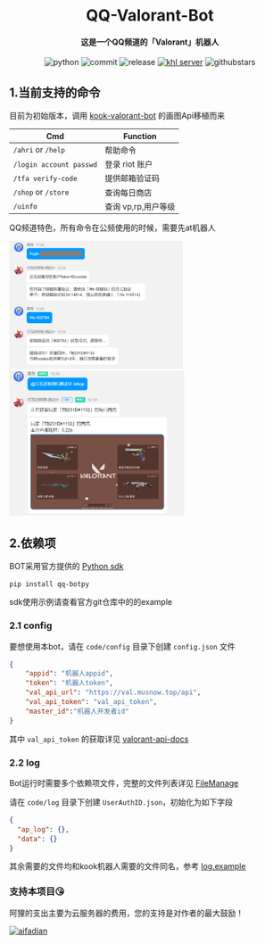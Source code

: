 <h1 align="center">QQ-Valorant-Bot</h1>

<h4 align="center">这是一个QQ频道的「Valorant」机器人</h4>

<div align="center">

![python](https://img.shields.io/badge/Python-3.8%2B-green) ![commit](https://img.shields.io/github/last-commit/musnows/QQ-Valorant-Bot) ![release](https://img.shields.io/github/v/release/musnows/QQ-Valorant-Bot)
[![khl server](https://www.kaiheila.cn/api/v3/badge/guild?guild_id=3986996654014459&style=0)](https://kook.top/gpbTwZ) ![githubstars](https://img.shields.io/github/stars/musnows/QQ-Valorant-Bot?style=social)

</div>



## 1.当前支持的命令

目前为初始版本，调用 [kook-valorant-bot](https://github.com/musnows/Kook-Valorant-Bot) 的画图Api移植而来

| Cmd        | Function                                                     |
| --------------- | ------------------------------------------------------------ |
| `/ahri` or `/help`         | 帮助命令 |
| `/login account passwd`         | 登录 riot 账户 |
| `/tfa verify-code`         | 提供邮箱验证码  |
| `/shop` or `/store`       | 查询每日商店 |
| `/uinfo`       | 查询 vp,rp,用户等级 |

QQ频道特色，所有命令在公频使用的时候，需要先at机器人

<img src="./screenshot/login.png" alt="login" height="230px">

<img src="./screenshot/shop.png" alt="shop" height="260px">

## 2.依赖项

BOT采用官方提供的 [Python sdk](https://github.com/tencent-connect/botpy)

```
pip install qq-botpy
```
sdk使用示例请查看官方git仓库中的的example

### 2.1 config

要想使用本bot，请在 `code/config` 目录下创建 `config.json` 文件

```json
{
    "appid": "机器人appid",
    "token": "机器人token",
    "val_api_url": "https://val.musnow.top/api",
    "val_api_token": "val_api_token",
    "master_id":"机器人开发者id"
}
```

其中 `val_api_token` 的获取详见 [valorant-api-docs](https://github.com/musnows/Kook-Valorant-Bot/blob/develop/docs/valorant-shop-img-api.md)

### 2.2 log

Bot运行时需要多个依赖项文件，完整的文件列表详见 [FileManage](./code/utils/FileManage.py)

请在 `code/log` 目录下创建 `UserAuthID.json`，初始化为如下字段

```json
{
  "ap_log": {},
  "data": {}
}
```

其余需要的文件均和kook机器人需要的文件同名，参考 [log.example](https://github.com/musnows/Kook-Valorant-Bot/tree/develop/docs/log.example)


### 支持本项目😘

阿狸的支出主要为云服务器的费用，您的支持是对作者的最大鼓励！

<a href="https://afdian.net/a/128ahri">
    <img src="https://pic1.afdiancdn.com/static/img/welcome/button-sponsorme.jpg" alt="aifadian">
</a >